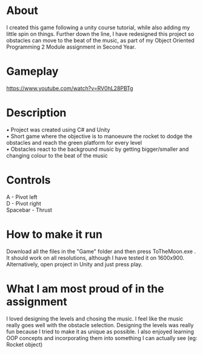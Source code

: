 # About
I created this game following a unity course tutorial, while also adding my little spin on things. Further down the line, I have redesigned this project so obstacles can move to the beat of the music, as part of my Object Oriented Programming 2 Module assignment in Second Year.

# Gameplay 
https://www.youtube.com/watch?v=RV0hL28PBTg

# Description
• Project was created using C# and Unity <br/>
• Short game where the objective is to manoeuvre the rocket to dodge the obstacles and reach the
green platform for every level <br/>
• Obstacles react to the background music by getting bigger/smaller and changing colour to the beat
of the music <br/>

# Controls
A - Pivot left  
D - Pivot right  
Spacebar - Thrust  

# How to make it run
Download all the files in the "Game" folder and then press ToTheMoon.exe .<br/> It should work on all resolutions, although I have tested it on 1600x900.<br/>
Alternatively, open project in Unity and just press play.

# What I am most proud of in the assignment
I loved designing the levels and chosing the music. I feel like the music really goes well with the obstacle selection. Designing the levels was really fun because I tried to make it as unique as possible. I also enjoyed learning OOP concepts and incorporating them into something I can actually see (eg: Rocket object)



